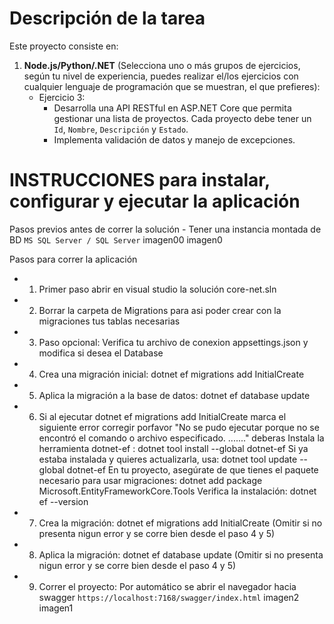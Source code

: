 # Descripción de la tarea
Este proyecto consiste en:
1. **Node.js/Python/.NET** (Selecciona uno o más grupos de ejercicios, según tu nivel de experiencia, puedes realizar el/los ejercicios con cualquier lenguaje de programación que se muestran, el que prefieres):
   - Ejercicio 3:
     - Desarrolla una API RESTful en ASP.NET Core que permita gestionar una lista de proyectos. Cada proyecto debe tener un `Id`, `Nombre`, `Descripción` y `Estado`.
     - Implementa validación de datos y manejo de excepciones.


# INSTRUCCIONES para instalar, configurar y ejecutar la aplicación
Pasos previos antes de correr la solución
    - Tener una instancia montada de BD `MS SQL Server / SQL Server`
    imagen00
    imagen0

Pasos para correr la aplicación
- 1) Primer paso abrir en visual studio la solución core-net.sln
- 2) Borrar la carpeta de Migrations para asi poder crear con la migraciones tus tablas necesarias
- 3) Paso opcional: Verifica tu archivo de conexion appsettings.json y modifica si desea el Database
- 4) Crea una migración inicial: dotnet ef migrations add InitialCreate
- 5) Aplica la migración a la base de datos: dotnet ef database update
- 6) Si al ejecutar dotnet ef migrations add InitialCreate marca el siguiente error corregir porfavor "No se pudo ejecutar porque no se encontró el comando o archivo especificado. ......."
    deberas Instala la herramienta dotnet-ef : dotnet tool install --global dotnet-ef
    Si ya estaba instalada y quieres actualizarla, usa: dotnet tool update --global dotnet-ef
    En tu proyecto, asegúrate de que tienes el paquete necesario para usar migraciones: dotnet add package Microsoft.EntityFrameworkCore.Tools
    Verifica la instalación: dotnet ef --version
- 7) Crea la migración: dotnet ef migrations add InitialCreate (Omitir si no presenta nigun error y se corre bien desde el paso 4 y 5)
- 8) Aplica la migración: dotnet ef database update (Omitir si no presenta nigun error y se corre bien desde el paso 4 y 5)
- 9) Correr el proyecto: Por automático se abrir el navegador hacia swagger `https://localhost:7168/swagger/index.html`
    imagen2
    imagen1